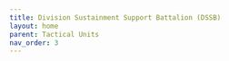 ```yaml
---
title: Division Sustainment Support Battalion (DSSB)
layout: home
parent: Tactical Units
nav_order: 3
---
```

